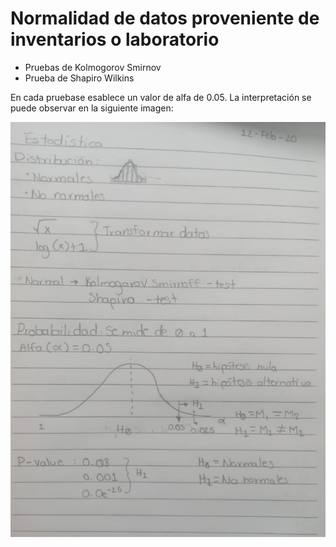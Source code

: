 # Normalidad de datos proveniente de inventarios o laboratorio

+ Pruebas de Kolmogorov Smirnov
+ Prueba de Shapiro Wilkins

En cada pruebase esablece un valor de alfa de 0.05.
La interpretación se puede observar en la siguiente imagen:


![Interpretación][Clase]

[Clase]: Imagen1.png

